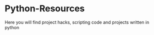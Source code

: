 # Python-Resources
Here you will find project hacks, scripting
code and projects written in python 
